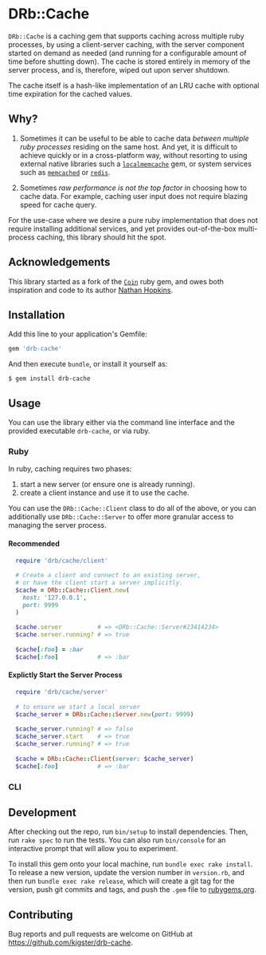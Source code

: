 # DRb::Cache

`DRb::Cache` is a caching gem that supports caching across multiple ruby processes, by using a client-server caching, with the server component started on demand as needed (and running for a configurable amount of time before shutting down). The cache is stored entirely in memory of the server process, and is, therefore, wiped out upon server shutdown. 

The cache itself is a hash-like implementation of an LRU cache with optional time expiration for the cached values.

## Why?

  1. Sometimes it can be useful to be able to cache data *between multiple ruby processes* residing on the same host. And yet, it is difficult to achieve quickly or in a cross-platform way, without resorting to using external native libraries such a [`localmemcache`](https://github.com/sck/localmemcache) gem, or system services such as [`memcached`](https://memcached.org/) or [`redis`](http://redis.io/). 

  2. Sometimes *raw performance is not the top factor* in choosing how to cache data. For example, caching user input does not require blazing speed for cache query.
 
For the use-case where we desire a pure ruby implementation that does not require installing additional services, and yet provides out-of-the-box multi-process caching, this library should hit the spot.

## Acknowledgements

This library started as a fork of the [`Coin`](https://github.com/hopsoft/coin) ruby gem, and owes both inspiration and code to its author [Nathan Hopkins](https://github.com/hopsoft).
 
## Installation

Add this line to your application's Gemfile:

```ruby
gem 'drb-cache'
```

And then execute `bundle`, or install it yourself as:

    $ gem install drb-cache

## Usage

You can use the library either via the command line interface and the provided executable `drb-cache`, or via ruby.

### Ruby

In ruby, caching requires two phases:

 1. start a new server (or ensure one is already running).
 2. create a client instance and use it to use the cache.
 
You can use the `DRb::Cache::Client` class to do all of the above, or you can additionally use `DRb::Cache::Server` to offer more granular access to managing the server process.
 
#### Recommended

```ruby
  require 'drb/cache/client'
  
  # Create a client and connect to an existing server,
  # or have the client start a server implicitly.
  $cache = DRb::Cache::Client.new(
    host: '127.0.0.1', 
    port: 9999    
  )
  
  $cache.server          # => <DRb::Cache::Server#23414234>  
  $cache.server.running? # => true
  
  $cache[:foo] = :bar
  $cache[:foo]           # => :bar

```
 
#### Explictly Start the Server Process

```ruby
  require 'drb/cache/server'
  
  # to ensure we start a local server
  $cache_server = DRb::Cache::Server.new(port: 9999)
    
  $cache_server.running? # => false
  $cache_server.start    # => true
  $cache_server.running? # => true
  
  $cache = DRb::Cache::Client(server: $cache_server)
  $cache[:foo]           # => :bar
```



### CLI



## Development

After checking out the repo, run `bin/setup` to install dependencies. Then, run `rake spec` to run the tests. You can also run `bin/console` for an interactive prompt that will allow you to experiment.

To install this gem onto your local machine, run `bundle exec rake install`. To release a new version, update the version number in `version.rb`, and then run `bundle exec rake release`, which will create a git tag for the version, push git commits and tags, and push the `.gem` file to [rubygems.org](https://rubygems.org).

## Contributing

Bug reports and pull requests are welcome on GitHub at https://github.com/kigster/drb-cache.

